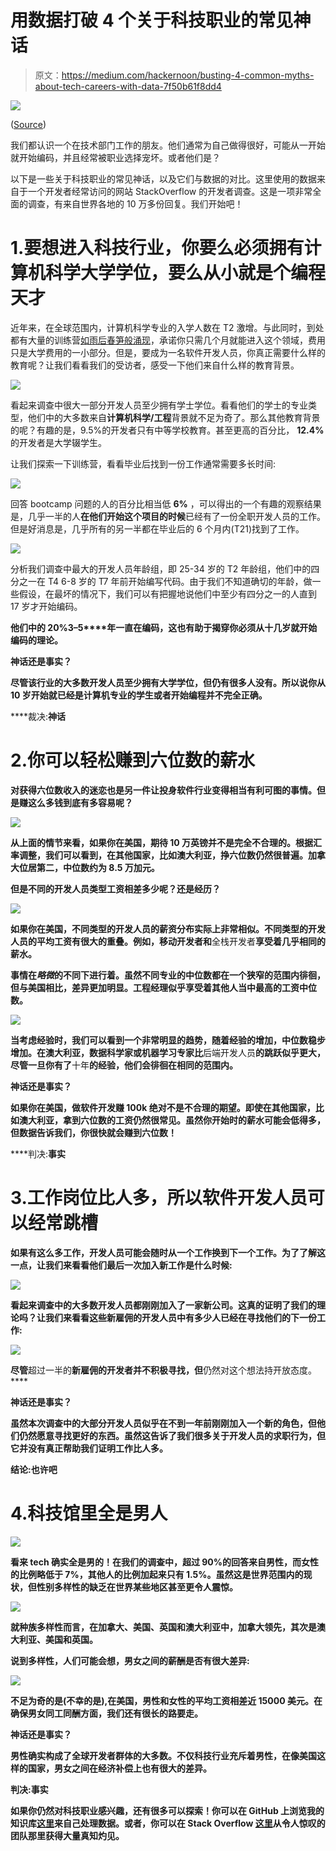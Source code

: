 # 用数据打破 4 个关于科技职业的常见神话

> 原文：<https://medium.com/hackernoon/busting-4-common-myths-about-tech-careers-with-data-7f50b61f8dd4>

![](img/7cfefe43205996c62725da3550d2614f.png)

([Source](https://unsplash.com/photos/HJENWbX4t-Q))

我们都认识一个在技术部门工作的朋友。他们通常为自己做得很好，可能从一开始就开始编码，并且经常被职业选择宠坏。或者他们是？

以下是一些关于科技职业的常见神话，以及它们与数据的对比。这里使用的数据来自于一个开发者经常访问的网站 StackOverflow 的开发者调查。这是一项非常全面的调查，有来自世界各地的 10 万多份回复。我们开始吧！

# 1.要想进入科技行业，你要么必须拥有计算机科学大学学位，要么从小就是个编程天才

近年来，在全球范围内，计算机科学专业的入学人数在 T2 激增。与此同时，到处都有大量的训练营[如雨后春笋般涌现](https://www.coursereport.com/reports/2018-coding-bootcamp-market-size-research)，承诺你只需几个月就能进入这个领域，费用只是大学费用的一小部分。但是，要成为一名软件开发人员，你真正需要什么样的教育呢？让我们看看我们的受访者，感受一下他们来自什么样的教育背景。

![](img/bb7e4f94afd90c5e3f2d4ba779541bc8.png)

看起来调查中很大一部分开发人员至少拥有学士学位。看看他们的学士的专业类型，他们中的大多数来自**计算机科学/工程**背景就不足为奇了。那么其他教育背景的呢？有趣的是，9.5%的开发者只有中等学校教育。甚至更高的百分比， **12.4%** 的开发者是大学辍学生。

让我们探索一下训练营，看看毕业后找到一份工作通常需要多长时间:

![](img/cba8998cabc69a9caf5da94098c8126c.png)

回答 bootcamp 问题的人的百分比相当低 **6%** ，可以得出的一个有趣的观察结果是，几乎一半的人**在他们开始这个项目的时候**已经有了一份全职开发人员的工作。但是好消息是，几乎所有的另一半都在毕业后的 6 个月内(T21)找到了工作。

![](img/d5872d07a8f05de4a5711fdb5f52aa49.png)

分析我们调查中最大的开发人员年龄组，即 25-34 岁的 T2 年龄组，他们中的四分之一在 T4 6-8 岁的 T7 年前开始编写代码。由于我们不知道确切的年龄，做一些假设，在最坏的情况下，我们可以有把握地说他们中至少有四分之一的人直到 17 岁才开始编码。

**他们中的 20%**3–5****年**一直在编码，这也有助于揭穿你必须从十几岁就开始编码的理论。**

****神话还是事实？****

**尽管该行业的大多数开发人员至少拥有大学学位，但仍有很多人没有。所以说你从 10 岁开始就已经是计算机专业的学生或者开始编程并不完全正确。**

****裁决:**神话**

# **2.你可以轻松赚到六位数的薪水**

**对获得六位数收入的迷恋也是另一件让投身软件行业变得相当有利可图的事情。但是赚这么多钱到底有多容易呢？**

**![](img/fca0602a74bf36e6ef04ccbca16c853c.png)**

**从上面的情节来看，如果你在美国，期待 10 万英镑并不是完全不合理的。根据汇率调整，我们可以看到，在其他国家，比如澳大利亚，挣六位数仍然很普遍。加拿大位居第二，中位数约为 8.5 万加元。**

**但是不同的开发人员类型工资相差多少呢？还是经历？**

**![](img/95e33cdd1b43505c8d4166b18d13f265.png)**

**如果你在美国，不同类型的开发人员的薪资分布实际上非常相似。不同类型的开发人员的平均工资有很大的重叠。例如，**移动开发者**和**全栈开发者**享受着几乎相同的薪水。**

**事情在*略微*的不同下进行着。虽然不同专业的中位数都在一个狭窄的范围内徘徊，但与美国相比，差异更加明显。工程经理似乎享受着其他人当中最高的工资中位数。**

**![](img/fbb370f3a1706cc7524be8131247df14.png)**

**当考虑经验时，我们可以看到一个非常明显的趋势，随着经验的增加，中位数稳步增加。在澳大利亚，**数据科学家或机器学习专家**比**后端开发人员**的跳跃似乎更大，尽管一旦你有了**十年**的经验，他们会徘徊在相同的范围内。**

****神话还是事实？****

**如果你在美国，做软件开发赚 100k 绝对不是不合理的期望。即使在其他国家，比如澳大利亚，拿到六位数的工资仍然很常见。虽然你开始时的薪水可能会低得多，但数据告诉我们，你很快就会赚到六位数！**

****判决:**事实**

# **3.工作岗位比人多，所以软件开发人员可以经常跳槽**

**如果有这么多工作，开发人员可能会随时从一个工作换到下一个工作。为了了解这一点，让我们来看看他们最后一次加入新工作是什么时候:**

**![](img/1542d41295e2f68ced6f5d58f4e36ca2.png)**

**看起来调查中的大多数开发人员都刚刚加入了一家新公司。这真的证明了我们的理论吗？让我们来看看这些新雇佣的开发人员中有多少人已经在寻找他们的下一份工作:**

**![](img/2c3f4dfecb185b362383153e87b6dbef.png)**

**尽管**超过一半的**新雇佣的开发者并不积极寻找，但**仍然对这个想法持开放态度。****

**神话还是事实？**

**虽然本次调查中的大部分开发人员似乎在不到一年前刚刚加入一个新的角色，但他们仍然愿意寻找更好的东西。虽然这告诉了我们很多关于开发人员的求职行为，但它并没有真正帮助我们证明工作比人多。**

**结论:也许吧**

# **4.科技馆里全是男人**

**![](img/6ce004d2e9da79280014a24e6680e62c.png)**

**看来 tech 确实全是男的！在我们的调查中，超过 90%的回答来自男性，而女性的比例略低于 7%，其他人的比例加起来只有 1.5%。虽然这是世界范围内的现状，但性别多样性的缺乏在世界某些地区甚至更令人震惊。**

**![](img/9244d1278cae92d8255378e1ea368fea.png)**

**就种族多样性而言，在加拿大、美国、英国和澳大利亚中，**加拿大**领先，其次是澳大利亚、美国和英国。**

**说到多样性，人们可能会想，男女之间的薪酬是否有很大差异:**

**![](img/d864aa6e609e2f5173000aaccb0ddb63.png)**

**不足为奇的是(不幸的是),在美国，男性和女性的平均工资相差近 15000 美元。在确保男女同工同酬方面，我们还有很长的路要走。**

**神话还是事实？**

**男性确实构成了全球开发者群体的大多数。不仅科技行业充斥着男性，在像美国这样的国家，男女之间在经济补偿上也有很大的差异。**

**判决:事实**

**如果你仍然对科技职业感兴趣，还有很多可以探索！你可以在 GitHub 上浏览我的知识库[这里](https://github.com/ashiquem/data-stories/tree/master/stack_overflow)来自己处理数据。或者，你可以在 Stack Overflow [这里](https://insights.stackoverflow.com/survey/2018/)从令人惊叹的团队那里获得大量真知灼见。**